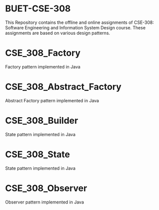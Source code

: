 # BUET-CSE-308
This Repository contains the offline and online assignments of CSE-308: Software Engineering and Information System Design course. These assignments are based on various design patterns.

# CSE_308_Factory
Factory pattern implemented in Java

# CSE_308_Abstract_Factory
Abstract Factory pattern implemented in Java

# CSE_308_Builder
State pattern implemented in Java

# CSE_308_State
State pattern implemented in Java

# CSE_308_Observer
Observer pattern implemented in Java




